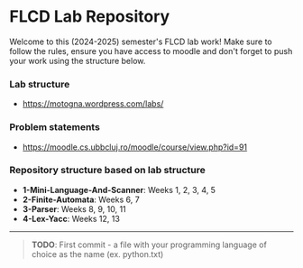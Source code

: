 # FLCD Lab Repository

Welcome to this (2024-2025) semester's FLCD lab work! Make sure to follow the rules, ensure you have access to moodle and don't forget to push your work using the structure below.

### Lab structure

- https://motogna.wordpress.com/labs/

### Problem statements

- https://moodle.cs.ubbcluj.ro/moodle/course/view.php?id=91

### Repository structure based on lab structure

- **1-Mini-Language-And-Scanner**: Weeks 1, 2, 3, 4, 5
- **2-Finite-Automata**: Weeks 6, 7
- **3-Parser**: Weeks 8, 9, 10, 11
- **4-Lex-Yacc**: Weeks 12, 13

---

> **TODO**: First commit - a file with your programming language of choice as the name (ex. python.txt)
